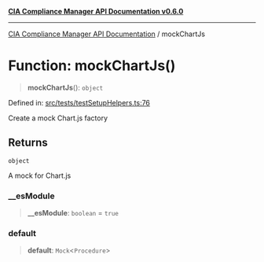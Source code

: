 [**CIA Compliance Manager API Documentation v0.6.0**](../README.md)

***

[CIA Compliance Manager API Documentation](../globals.md) / mockChartJs

# Function: mockChartJs()

> **mockChartJs**(): `object`

Defined in: [src/tests/testSetupHelpers.ts:76](https://github.com/Hack23/cia-compliance-manager/blob/main/src/tests/testSetupHelpers.ts#L76)

Create a mock Chart.js factory

## Returns

`object`

A mock for Chart.js

### \_\_esModule

> **\_\_esModule**: `boolean` = `true`

### default

> **default**: `Mock`\<`Procedure`\>
